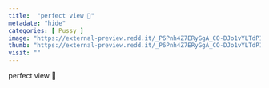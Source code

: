 ```yaml
---
title:  "perfect view 👀"
metadate: "hide"
categories: [ Pussy ]
image: "https://external-preview.redd.it/_P6Pnh4Z7ERyGgA_CO-DJo1vYLTdP12b_9nti-manCM.jpg?auto=webp&s=8b5eb22af78c672e818433dbc9528494af6de0ad"
thumb: "https://external-preview.redd.it/_P6Pnh4Z7ERyGgA_CO-DJo1vYLTdP12b_9nti-manCM.jpg?width=1080&crop=smart&auto=webp&s=656ade10a45cff9ba6901e847bfecb7cbabd39ea"
visit: ""
---
```

perfect view 👀
